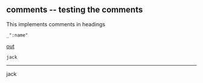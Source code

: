 comments -- testing the comments
---
This implements comments in headings

    _":name"

[out](# "save:")

<!--+ [name]() -->

    jack

---
jack

